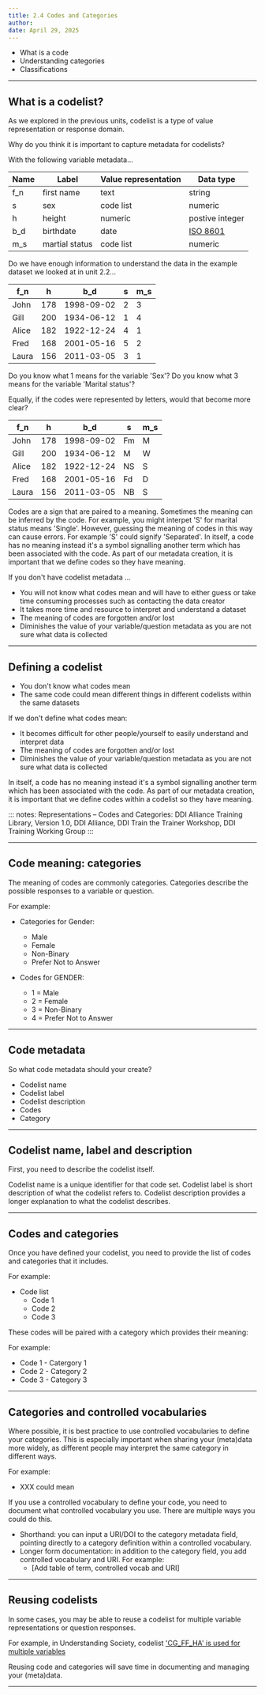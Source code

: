 ```yaml
---
title: 2.4 Codes and Categories
author: 
date: April 29, 2025
---
```


- What is a code
- Understanding categories
- Classifications

---

## What is a codelist?

As we explored in the previous units, codelist is a type of value representation or response domain.

Why do you think it is important to capture metadata for codelists? 

With the following variable metadata...

| Name | Label          | Value representation | Data type            |
|------|----------------|----------------------|----------------------|
| f_n  | first name     |  text                 | string
| s    | sex            | code list             | numeric                        
| h    | height         | numeric               | postive integer                       
| b_d  | birthdate      | date                  | [ISO 8601](https://www.iso.org/iso-8601-date-and-time-format.html#:~:text=Therefore%2C%20the%20order%20of%20the,27%2018%3A00%3A00.000.)                          
| m_s  | martial status | code list            | numeric  

Do we have enough information to understand the data in the example dataset we looked at in unit 2.2...

| f_n  | h   | b_d        | s    | m_s  | 
|------|-----|------------|------|------|
| John | 178 | 1998-09-02 | 2    | 3
| Gill | 200 | 1934-06-12 | 1    | 4
| Alice| 182 | 1922-12-24 | 4    | 1
| Fred | 168 | 2001-05-16 | 5    | 2
| Laura| 156 | 2011-03-05 | 3    | 1

Do you know what 1 means for the variable 'Sex'?
Do you know what 3 means for the variable 'Marital status'?

Equally, if the codes were represented by letters, would that become more clear?

| f_n  | h   | b_d        | s    | m_s  | 
|------|-----|------------|------|------|
| John | 178 | 1998-09-02 | Fm   | M
| Gill | 200 | 1934-06-12 | M    | W
| Alice| 182 | 1922-12-24 | NS   | S
| Fred | 168 | 2001-05-16 | Fd   | D
| Laura| 156 | 2011-03-05 | NB   | S

Codes are a sign that are paired to a meaning. Sometimes the meaning can be inferred by the code. For example, you might interpet 'S' for marital status means 'Single'. However, guessing the meaning of codes in this way can cause errors. For example 'S' could signify 'Separated'. In itself, a code has no meaning instead it's a symbol signalling another term which has been associated with the code. As part of our metadata creation, it is important that we define codes so they have meaning.

If you don't have codelist metadata ...
- You will not know what codes mean and will have to either guess or take time consuming processes such as contacting the data creator
- It takes more time and resource to interpret and understand a dataset
- The meaning of codes are forgotten and/or lost
- Diminishes the value of your variable/question metadata as you are not sure what data is collected

---

## Defining a codelist

- You don't know what codes mean
- The same code could mean different things in different codelists within the same datasets

If we don't define what codes mean:
- It becomes difficult for other people/yourself to easily understand and interpret data
- The meaning of codes are forgotten and/or lost
- Diminishes the value of your variable/question metadata as you are not sure what data is collected

In itself, a code has no meaning instead it's a symbol signalling another term which has been associated with the code. As part of our metadata creation, it is important that we define codes within a codelist so they have meaning.

::: 
notes: Representations – Codes and Categories:  DDI Alliance Training Library, Version 1.0, DDI Alliance, DDI Train the Trainer Workshop, DDI Training Working Group
:::

---
## Code meaning: categories

The meaning of codes are commonly categories. Categories describe the possible responses to a variable or question. 

For example:

- Categories for Gender:
  - Male
  - Female
  - Non-Binary
  - Prefer Not to Answer

- Codes for GENDER:
   - 1 = Male
   - 2 = Female
   - 3 = Non-Binary
   - 4 = Prefer Not to Answer

---
## Code metadata 

So what code metadata should your create?

- Codelist name
- Codelist label
- Codelist description
- Codes
- Category

---
## Codelist name, label and description

First, you need to describe the codelist itself.

Codelist name is a unique identifier for that code set. 
Codelist label is short description of what the codelist refers to.
Codelist description provides a longer explanation to what the codelist describes.

---
## Codes and categories 

Once you have defined your codelist, you need to provide the list of codes and categories that it includes.

For example:
- Code list
  - Code 1
  - Code 2
  - Code 3 

These codes will be paired with a category which provides their meaning:

For example:
  - Code 1 - Catergory 1
  - Code 2 - Category 2
  - Code 3 - Category 3

---
## Categories and controlled vocabularies

Where possible, it is best practice to use controlled vocabularies to define your categories. This is especially important when sharing your (meta)data more widely, as different people may interpret the same category in different ways.

For example:
- XXX could mean

If you use a controlled vocabulary to define your code, you need to document what controlled vocabulary you use. There are multiple ways you could do this.

- Shorthand: you can input a URI/DOI to the category metadata field, pointing directly to a category definition within a controlled vocabulary.
- Longer form documentation: in addition to the category field, you add controlled vocabulary and URI. For example:
  - [Add table of term, controlled vocab and URI]

---
## Reusing codelists

In some cases, you may be able to reuse a codelist for multiple variable representations or question responses.

For example, in Understanding Society, codelist ['CG_FF_HA' is used for multiple variables](https://discovery.closer.ac.uk/item/uk.iser.ukhls/1a12bdbb-f42f-47dd-8512-3132a325dad6/1) 

Reusing code and categories will save time in documenting and managing your (meta)data.

---


